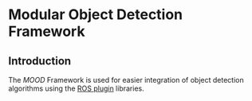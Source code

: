 # Modular Object Detection Framework

## Introduction

The *MOOD* Framework is used for easier integration of object detection algorithms
using the [ROS plugin](http://wiki.ros.org/pluginlib/Tutorials/Writing%20and%20Using%20a%20Simple%20Plugin) libraries.